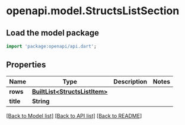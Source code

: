 # openapi.model.StructsListSection

## Load the model package
```dart
import 'package:openapi/api.dart';
```

## Properties
Name | Type | Description | Notes
------------ | ------------- | ------------- | -------------
**rows** | [**BuiltList&lt;StructsListItem&gt;**](StructsListItem.md) |  | 
**title** | **String** |  | 

[[Back to Model list]](../README.md#documentation-for-models) [[Back to API list]](../README.md#documentation-for-api-endpoints) [[Back to README]](../README.md)


